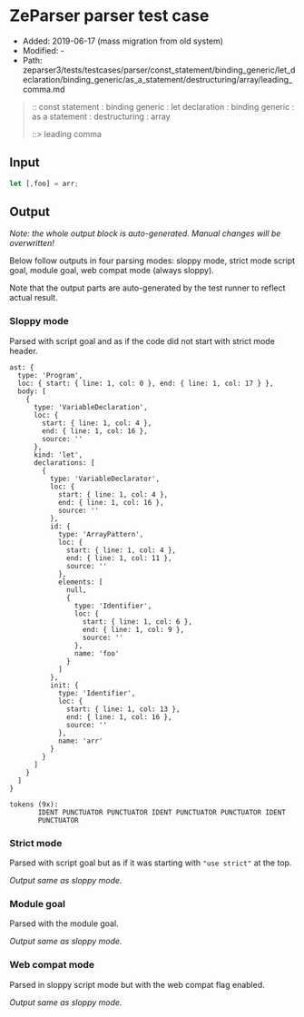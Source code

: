 # ZeParser parser test case

- Added: 2019-06-17 (mass migration from old system)
- Modified: -
- Path: zeparser3/tests/testcases/parser/const_statement/binding_generic/let_declaration/binding_generic/as_a_statement/destructuring/array/leading_comma.md

> :: const statement : binding generic : let declaration : binding generic : as a statement : destructuring : array
>
> ::> leading comma

## Input

`````js
let [,foo] = arr;
`````

## Output

_Note: the whole output block is auto-generated. Manual changes will be overwritten!_

Below follow outputs in four parsing modes: sloppy mode, strict mode script goal, module goal, web compat mode (always sloppy).

Note that the output parts are auto-generated by the test runner to reflect actual result.

### Sloppy mode

Parsed with script goal and as if the code did not start with strict mode header.

`````
ast: {
  type: 'Program',
  loc: { start: { line: 1, col: 0 }, end: { line: 1, col: 17 } },
  body: [
    {
      type: 'VariableDeclaration',
      loc: {
        start: { line: 1, col: 4 },
        end: { line: 1, col: 16 },
        source: ''
      },
      kind: 'let',
      declarations: [
        {
          type: 'VariableDeclarator',
          loc: {
            start: { line: 1, col: 4 },
            end: { line: 1, col: 16 },
            source: ''
          },
          id: {
            type: 'ArrayPattern',
            loc: {
              start: { line: 1, col: 4 },
              end: { line: 1, col: 11 },
              source: ''
            },
            elements: [
              null,
              {
                type: 'Identifier',
                loc: {
                  start: { line: 1, col: 6 },
                  end: { line: 1, col: 9 },
                  source: ''
                },
                name: 'foo'
              }
            ]
          },
          init: {
            type: 'Identifier',
            loc: {
              start: { line: 1, col: 13 },
              end: { line: 1, col: 16 },
              source: ''
            },
            name: 'arr'
          }
        }
      ]
    }
  ]
}

tokens (9x):
       IDENT PUNCTUATOR PUNCTUATOR IDENT PUNCTUATOR PUNCTUATOR IDENT
       PUNCTUATOR
`````

### Strict mode

Parsed with script goal but as if it was starting with `"use strict"` at the top.

_Output same as sloppy mode._

### Module goal

Parsed with the module goal.

_Output same as sloppy mode._

### Web compat mode

Parsed in sloppy script mode but with the web compat flag enabled.

_Output same as sloppy mode._
